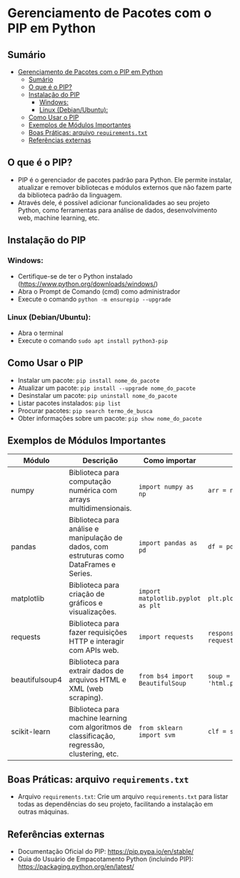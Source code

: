 # Gerenciamento de Pacotes com o PIP em Python

## <a name='Sumrio'></a>Sumário

<!-- vscode-markdown-toc -->
- [Gerenciamento de Pacotes com o PIP em Python](#gerenciamento-de-pacotes-com-o-pip-em-python)
  - [Sumário](#sumário)
  - [O que é o PIP?](#o-que-é-o-pip)
  - [Instalação do PIP](#instalação-do-pip)
    - [Windows:](#windows)
    - [Linux (Debian/Ubuntu):](#linux-debianubuntu)
  - [Como Usar o PIP](#como-usar-o-pip)
  - [Exemplos de Módulos Importantes](#exemplos-de-módulos-importantes)
  - [Boas Práticas: arquivo `requirements.txt`](#boas-práticas-arquivo-requirementstxt)
  - [Referências externas](#referências-externas)

<!-- vscode-markdown-toc-config
	numbering=false
	autoSave=true
	/vscode-markdown-toc-config -->
<!-- /vscode-markdown-toc -->


## <a name='OqueoPIP'></a>O que é o PIP?
- PIP é o gerenciador de pacotes padrão para Python. Ele permite instalar, atualizar e remover bibliotecas e módulos externos que não fazem parte da biblioteca padrão da linguagem.
- Através dele, é possível adicionar funcionalidades ao seu projeto Python, como ferramentas para análise de dados, desenvolvimento web, machine learning, etc.

## <a name='InstalaodoPIP'></a>Instalação do PIP
### <a name='Windows:'></a>Windows:
- Certifique-se de ter o Python instalado (https://www.python.org/downloads/windows/)
- Abra o Prompt de Comando (cmd) como administrador
- Execute o comando `python -m ensurepip --upgrade`

### <a name='LinuxDebianUbuntu:'></a>Linux (Debian/Ubuntu):
- Abra o terminal
- Execute o comando `sudo apt install python3-pip`

## <a name='ComoUsaroPIP'></a>Como Usar o PIP
- Instalar um pacote: `pip install nome_do_pacote`
- Atualizar um pacote: `pip install --upgrade nome_do_pacote`
- Desinstalar um pacote: `pip uninstall nome_do_pacote`
- Listar pacotes instalados: `pip list`
- Procurar pacotes: `pip search termo_de_busca`
- Obter informações sobre um pacote: `pip show nome_do_pacote`

## <a name='ExemplosdeMdulosImportantes'></a>Exemplos de Módulos Importantes
| Módulo         | Descrição                                                                                     | Como importar                     | Como usar                                           |
| -------------- | --------------------------------------------------------------------------------------------- | --------------------------------- | --------------------------------------------------- |
| numpy          | Biblioteca para computação numérica com arrays multidimensionais.                             | `import numpy as np`              | `arr = np.array([1, 2, 3])`                         |
| pandas         | Biblioteca para análise e manipulação de dados, com estruturas como DataFrames e Series.      | `import pandas as pd`             | `df = pd.read_csv("dados.csv")`                     |
| matplotlib     | Biblioteca para criação de gráficos e visualizações.                                          | `import matplotlib.pyplot as plt` | `plt.plot([1, 2, 3], [4, 5, 6])`                    |
| requests       | Biblioteca para fazer requisições HTTP e interagir com APIs web.                              | `import requests`                 | `response = requests.get("https://www.google.com")` |
| beautifulsoup4 | Biblioteca para extrair dados de arquivos HTML e XML (web scraping).                          | `from bs4 import BeautifulSoup`   | `soup = BeautifulSoup(html_doc, 'html.parser')`     |
| scikit-learn   | Biblioteca para machine learning com algoritmos de classificação, regressão, clustering, etc. | `from sklearn import svm`         | `clf = svm.SVC()`                                   |

## <a name='BoasPrticas:arquivorequirements.txt'></a>Boas Práticas: arquivo `requirements.txt`
- Arquivo `requirements.txt`: Crie um arquivo `requirements.txt` para listar todas as dependências do seu projeto, facilitando a instalação em outras máquinas.

## <a name='Refernciasexternas'></a>Referências externas
- Documentação Oficial do PIP: https://pip.pypa.io/en/stable/
- Guia do Usuário de Empacotamento Python (incluindo PIP): https://packaging.python.org/en/latest/